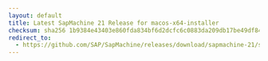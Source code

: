 ```yaml
---
layout: default
title: Latest SapMachine 21 Release for macos-x64-installer
checksum: sha256 1b9384e43403e860fda834bf6d2dcfc6c0883da209db17be49df8466d21c39c1
redirect_to:
  - https://github.com/SAP/SapMachine/releases/download/sapmachine-21/sapmachine-jre-21_macos-x64_bin.dmg
---
```

